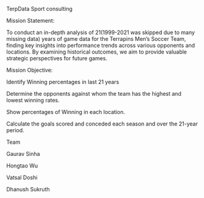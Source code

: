 TerpData Sport consulting

Mission Statement:

To conduct an in-depth analysis of 21(1999-2021 was skipped due to many missing data) years of game data for the Terrapins Men’s Soccer Team, finding key insights into performance trends across various opponents and locations. By examining historical outcomes, we aim to provide valuable strategic perspectives for future games.

Mission Objective:

Identify Winning percentages in last 21 years

Determine the opponents against whom the team has the highest and lowest winning rates.

Show percentages of Winning in each location.

Calculate the goals scored and conceded each season and over the 21-year period.

Team

Gaurav Sinha

Hongtao Wu

Vatsal Doshi

Dhanush Sukruth


